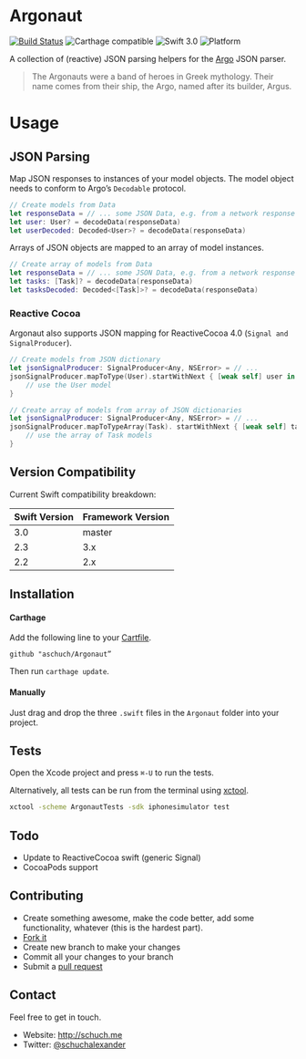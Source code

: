 # Argonaut

[![Build Status](https://travis-ci.org/aschuch/Argonaut.svg)](https://travis-ci.org/aschuch/Argonaut)
![Carthage compatible](https://img.shields.io/badge/Carthage-compatible-4BC51D.svg?style=flat)
![Swift 3.0](https://img.shields.io/badge/Swift-3.0-orange.svg)
![Platform](https://img.shields.io/badge/platform-iOS%20%7C%20watchOS%20%7C%20tvOS-lightgrey.svg)

A collection of (reactive) JSON parsing helpers for the [Argo](https://github.com/thoughtbot/Argo) JSON parser.

> The Argonauts were a band of heroes in Greek mythology. Their name comes from their ship, the Argo, named after its builder, Argus.

# Usage

## JSON Parsing

Map JSON responses to instances of your model objects. The model object needs to conform to Argo’s `Decodable` protocol.

```swift
// Create models from Data
let responseData = // ... some JSON Data, e.g. from a network response
let user: User? = decodeData(responseData)
let userDecoded: Decoded<User>? = decodeData(responseData)
```

Arrays of JSON objects are mapped to an array of model instances.

```swift
// Create array of models from Data
let responseData = // ... some JSON Data, e.g. from a network response
let tasks: [Task]? = decodeData(responseData)
let tasksDecoded: Decoded<[Task]>? = decodeData(responseData)
```

### Reactive Cocoa

Argonaut also supports JSON mapping for ReactiveCocoa 4.0 (`Signal and SignalProducer`).

```swift
// Create models from JSON dictionary
let jsonSignalProducer: SignalProducer<Any, NSError> = // ...
jsonSignalProducer.mapToType(User).startWithNext { [weak self] user in
    // use the User model
}

// Create array of models from array of JSON dictionaries
let jsonSignalProducer: SignalProducer<Any, NSError> = // ...
jsonSignalProducer.mapToTypeArray(Task). startWithNext { [weak self] tasks in
    // use the array of Task models
}
```

## Version Compatibility

Current Swift compatibility breakdown:

| Swift Version | Framework Version |
| ------------- | ----------------- |
| 3.0	        | master          	|
| 2.3	        | 3.x          		|
| 2.2           | 2.x          		|

[all releases]: https://github.com/aschuch/Argonaut/releases

## Installation

#### Carthage

Add the following line to your [Cartfile](https://github.com/Carthage/Carthage/blob/master/Documentation/Artifacts.md#cartfile).

```
github "aschuch/Argonaut”
```

Then run `carthage update`.

#### Manually

Just drag and drop the three `.swift` files in the `Argonaut` folder into your project.

## Tests

Open the Xcode project and press `⌘-U` to run the tests.

Alternatively, all tests can be run from the terminal using [xctool](https://github.com/facebook/xctool).

```bash
xctool -scheme ArgonautTests -sdk iphonesimulator test
```

## Todo

* Update to ReactiveCocoa swift (generic Signal)
* CocoaPods support

## Contributing

* Create something awesome, make the code better, add some functionality,
  whatever (this is the hardest part).
* [Fork it](http://help.github.com/forking/)
* Create new branch to make your changes
* Commit all your changes to your branch
* Submit a [pull request](http://help.github.com/pull-requests/)


## Contact

Feel free to get in touch.

* Website: <http://schuch.me>
* Twitter: [@schuchalexander](http://twitter.com/schuchalexander)